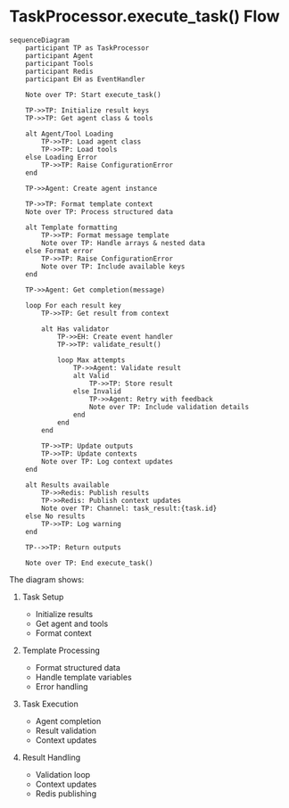 # TaskProcessor.execute_task() Flow

```mermaid
sequenceDiagram
    participant TP as TaskProcessor
    participant Agent
    participant Tools
    participant Redis
    participant EH as EventHandler

    Note over TP: Start execute_task()
    
    TP->>TP: Initialize result keys
    TP->>TP: Get agent class & tools
    
    alt Agent/Tool Loading
        TP->>TP: Load agent class
        TP->>TP: Load tools
    else Loading Error
        TP->>TP: Raise ConfigurationError
    end
    
    TP->>Agent: Create agent instance
    
    TP->>TP: Format template context
    Note over TP: Process structured data
    
    alt Template formatting
        TP->>TP: Format message template
        Note over TP: Handle arrays & nested data
    else Format error
        TP->>TP: Raise ConfigurationError
        Note over TP: Include available keys
    end
    
    TP->>Agent: Get completion(message)
    
    loop For each result key
        TP->>TP: Get result from context
        
        alt Has validator
            TP->>EH: Create event handler
            TP->>TP: validate_result()
            
            loop Max attempts
                TP->>Agent: Validate result
                alt Valid
                    TP->>TP: Store result
                else Invalid
                    TP->>Agent: Retry with feedback
                    Note over TP: Include validation details
                end
            end
        end
        
        TP->>TP: Update outputs
        TP->>TP: Update contexts
        Note over TP: Log context updates
    end
    
    alt Results available
        TP->>Redis: Publish results
        TP->>Redis: Publish context updates
        Note over TP: Channel: task_result:{task.id}
    else No results
        TP->>TP: Log warning
    end
    
    TP-->>TP: Return outputs

    Note over TP: End execute_task()
```

The diagram shows:

1. Task Setup
   - Initialize results
   - Get agent and tools
   - Format context

2. Template Processing
   - Format structured data
   - Handle template variables
   - Error handling

3. Task Execution
   - Agent completion
   - Result validation
   - Context updates

4. Result Handling
   - Validation loop
   - Context updates
   - Redis publishing
